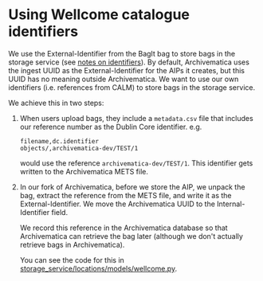 # Using Wellcome catalogue identifiers

We use the External-Identifier from the BagIt bag to store bags in the storage service (see [notes on identifiers](https://github.com/wellcomecollection/storage-service/blob/main/docs/explanations/identifiers.md)). By default, Archivematica uses the ingest UUID as the External-Identifier for the AIPs it creates, but this UUID has no meaning outside Archivematica. We want to use our own identifiers (i.e. references from CALM) to store bags in the storage service.

We achieve this in two steps:

1.  When users upload bags, they include a `metadata.csv` file that includes our reference number as the Dublin Core identifier. e.g.

    ```
    filename,dc.identifier
    objects/,archivematica-dev/TEST/1
    ```

    would use the reference `archivematica-dev/TEST/1`. This identifier gets written to the Archivematica METS file.
2.  In our fork of Archivematica, before we store the AIP, we unpack the bag, extract the reference from the METS file, and write it as the External-Identifier. We move the Archivematica UUID to the Internal-Identifier field.

    We record this reference in the Archivematica database so that Archivematica can retrieve the bag later (although we don't actually retrieve bags in Archivematica).

    You can see the code for this in [storage\_service/locations/models/wellcome.py](../../../archivematica-apps/archivematica-storage-service/overlay/storage\_service/locations/models/wellcome.wellcome.py).
